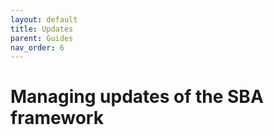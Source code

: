 ```yaml
---
layout: default
title: Updates
parent: Guides
nav_order: 6
---
```


# Managing updates of the SBA framework
